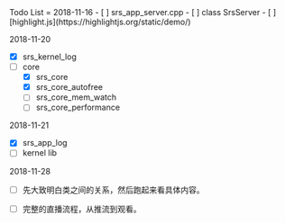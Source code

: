 <link href="Style/note.css" rel="stylesheet"></link>
Todo List
=
2018-11-16  
- [ ] srs_app_server.cpp
- [ ] class SrsServer
- [ ] [highlight.js](https://highlightjs.org/static/demo/)

2018-11-20
- [x] srs_kernel_log
- [ ] core
    - [x] srs_core
    - [x] srs_core_autofree
    - [ ] srs_core_mem_watch
    - [ ] srs_core_performance

2018-11-21
- [x] srs_app_log
- [ ] kernel lib

2018-11-28
- [ ] 先大致明白类之间的关系，然后跑起来看具体内容。
- [ ] 完整的直播流程，从推流到观看。

